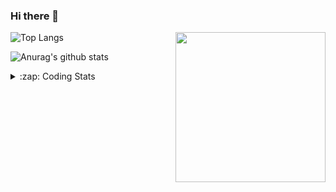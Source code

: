 ### Hi there 👋

<!--
**tao8687/tao8687** is a ✨ _special_ ✨ repository because its `README.md` (this file) appears on your GitHub profile.

Here are some ideas to get you started:

- 🔭 I’m currently working on ...
- 🌱 I’m currently learning ...
- 👯 I’m looking to collaborate on ...
- 🤔 I’m looking for help with ...
- 💬 Ask me about ...
- 📫 How to reach me: ...
- 😄 Pronouns: ...
- ⚡ Fun fact: ...
-->

<img align='right' src="https://media.giphy.com/media/M9gbBd9nbDrOTu1Mqx/giphy.gif" width="240">

  
![Top Langs](https://github-readme-stats.vercel.app/api/top-langs/?username=tao8687&layout=compact&title_color=23238E&text_color=A67D3D)

![Anurag's github stats](https://github-readme-stats.vercel.app/api?username=tao8687&show_icons=true&&text_color=A67D3D&title_color=23238E&show_icons=false&count_private=true&hide=stars)

<details>
  <summary>:zap: Coding Stats</summary>
  <br>
    
<!--START_SECTION:waka-->

```txt
From: 23 May 2024 - To: 30 May 2024

Other        2 hrs 49 mins   ████████░░░░░░░░░░░░░░░░░   32.54 %
C            1 hr 37 mins    ████▓░░░░░░░░░░░░░░░░░░░░   18.66 %
C++          1 hr 23 mins    ████░░░░░░░░░░░░░░░░░░░░░   16.06 %
XML          1 hr            ███░░░░░░░░░░░░░░░░░░░░░░   11.55 %
Python       58 mins         ██▓░░░░░░░░░░░░░░░░░░░░░░   11.16 %
```

<!--END_SECTION:waka-->
</details>
